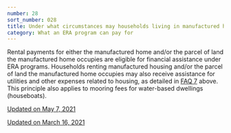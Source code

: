 ```yaml
---
number: 28
sort_number: 028
title: Under what circumstances may households living in manufactured housing (mobile homes) receive assistance?
category: What an ERA program can pay for
---
```


Rental payments for either the manufactured home and/or the parcel of land the manufactured home occupies are eligible for financial assistance under ERA programs. Households renting manufactured housing and/or the parcel of land the manufactured home occupies may also receive assistance for utilities and other expenses related to housing, as detailed in <a href="#7">FAQ 7</a> above. This principle also applies to mooring fees for water-based dwellings (houseboats).

<a href="{{ site.baseurl }}/implementation-guidance/changes/" class="era-guidance__datestamp">Updated on May 7, 2021</a>

<a href="{{ site.baseurl }}/implementation-guidance/changes/" class="era-guidance__datestamp">Updated on March 16, 2021</a>